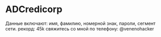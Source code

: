 # ADCredicorp



Данные включают: имя, фамилию, номерной знак, пароли, сегмент сети.
рекорд: 45k
свяжитесь со мной по телефону: @venenohacker
